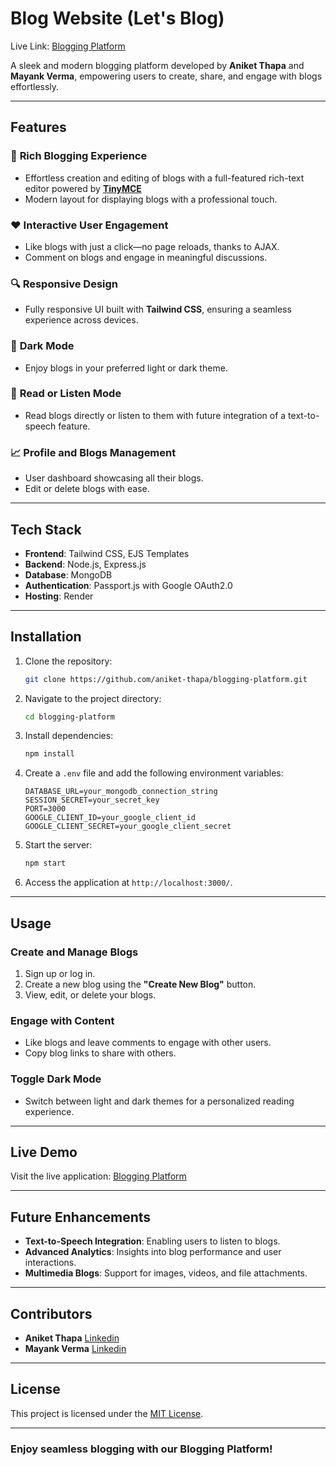 # Blog Website (Let's Blog)

Live Link: [Blogging Platform](https://blogging-platform-y0pb.onrender.com/)

A sleek and modern blogging platform developed by **Aniket Thapa** and **Mayank Verma**, empowering users to create, share, and engage with blogs effortlessly.

---

## Features

### 📝 **Rich Blogging Experience**

- Effortless creation and editing of blogs with a full-featured rich-text editor powered by [**TinyMCE**](https://www.tiny.cloud)
- Modern layout for displaying blogs with a professional touch.

### ❤️ **Interactive User Engagement**

- Like blogs with just a click—no page reloads, thanks to AJAX.
- Comment on blogs and engage in meaningful discussions.

### 🔍 **Responsive Design**

- Fully responsive UI built with **Tailwind CSS**, ensuring a seamless experience across devices.

### 🌙 **Dark Mode**

- Enjoy blogs in your preferred light or dark theme.

### 📖 **Read or Listen Mode**

- Read blogs directly or listen to them with future integration of a text-to-speech feature.

### 📈 **Profile and Blogs Management**

- User dashboard showcasing all their blogs.
- Edit or delete blogs with ease.

---

## Tech Stack

- **Frontend**: Tailwind CSS, EJS Templates
- **Backend**: Node.js, Express.js
- **Database**: MongoDB
- **Authentication**: Passport.js with Google OAuth2.0
- **Hosting**: Render

---

## Installation

1. Clone the repository:

   ```bash
   git clone https://github.com/aniket-thapa/blogging-platform.git
   ```

2. Navigate to the project directory:

   ```bash
   cd blogging-platform
   ```

3. Install dependencies:

   ```bash
   npm install
   ```

4. Create a `.env` file and add the following environment variables:

   ```env
   DATABASE_URL=your_mongodb_connection_string
   SESSION_SECRET=your_secret_key
   PORT=3000
   GOOGLE_CLIENT_ID=your_google_client_id
   GOOGLE_CLIENT_SECRET=your_google_client_secret
   ```

5. Start the server:

   ```bash
   npm start
   ```

6. Access the application at `http://localhost:3000/`.

---

## Usage

### Create and Manage Blogs

1. Sign up or log in.
2. Create a new blog using the **"Create New Blog"** button.
3. View, edit, or delete your blogs.

### Engage with Content

- Like blogs and leave comments to engage with other users.
- Copy blog links to share with others.

### Toggle Dark Mode

- Switch between light and dark themes for a personalized reading experience.

---

## Live Demo

Visit the live application: [Blogging Platform](https://blogging-platform-y0pb.onrender.com/)

---

## Future Enhancements

- **Text-to-Speech Integration**: Enabling users to listen to blogs.
- **Advanced Analytics**: Insights into blog performance and user interactions.
- **Multimedia Blogs**: Support for images, videos, and file attachments.

---

## Contributors

- **Aniket Thapa** [Linkedin](https://www.linkedin.com/in/aniket-thapa)
- **Mayank Verma** [Linkedin](https://www.linkedin.com/in/mayank-verma04)

---

## License

This project is licensed under the [MIT License](LICENSE).

---

### Enjoy seamless blogging with our Blogging Platform!
